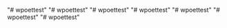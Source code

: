 "# wpoettest" 
"# wpoettest" 
"# wpoettest" 
"# wpoettest" 
"# wpoettest" 
"# wpoettest" 
"# wpoettest" 
